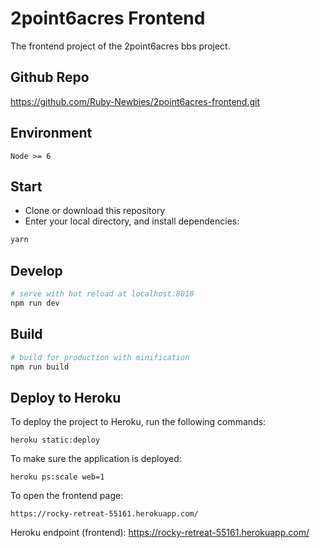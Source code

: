 # 2point6acres Frontend

The frontend project of the 2point6acres bbs project.

## Github Repo
https://github.com/Ruby-Newbies/2point6acres-frontend.git


## Environment

`Node >= 6`

## Start

 - Clone or download this repository
 - Enter your local directory, and install dependencies:

``` bash
yarn
```

## Develop

``` bash
# serve with hot reload at localhost:8010
npm run dev
```

## Build

``` bash
# build for production with minification
npm run build
```

## Deploy to Heroku

To deploy the project to Heroku, run the following commands:
```shell
heroku static:deploy
```

To make sure the application is deployed:
```shell
heroku ps:scale web=1
```

To open the frontend page:
```shell
https://rocky-retreat-55161.herokuapp.com/
```

Heroku endpoint (frontend): https://rocky-retreat-55161.herokuapp.com/
